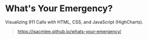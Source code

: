 # What's Your Emergency?
Visualizing 911 Calls with HTML, CSS, and JavaScript (HighCharts).
> https://isacmlee.github.io/whats-your-emergency/

